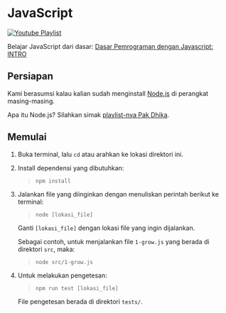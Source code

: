 # JavaScript

[![Youtube Playlist](https://img.youtube.com/vi/RUTV_5m4VeI/0.jpg)](https://www.youtube.com/playlist?list=PLFIM0718LjIWXagluzROrA-iBY9eeUt4w)

Belajar JavaScript dari dasar:
[Dasar Pemrograman dengan Javascript: INTRO](https://www.youtube.com/watch?v=RUTV_5m4VeI&list=PLFIM0718LjIWXagluzROrA-iBY9eeUt4w)

## Persiapan

Kami berasumsi kalau kalian sudah menginstall [Node.js](https://nodejs.org/) di
perangkat masing-masing.

Apa itu Node.js? Silahkan simak
[playlist-nya Pak Dhika](https://www.youtube.com/watch?v=sSLJx5t4OJ4&list=PLFIM0718LjIW-XBdVOerYgKegBtD6rSfD).

## Memulai

1. Buka terminal, lalu `cd` atau arahkan ke lokasi direktori ini.
2. Install dependensi yang dibutuhkan:
   > `npm install`
3. Jalankan file yang diinginkan dengan menuliskan perintah berikut ke terminal:
   > `node [lokasi_file]`

   Ganti `[lokasi_file]` dengan lokasi file yang ingin dijalankan.

   Sebagai contoh, untuk menjalankan file `1-grow.js` yang berada di direktori
   `src`, maka:
   > `node src/1-grow.js`

4. Untuk melakukan pengetesan:
   > `npm run test [lokasi_file]`

   File pengetesan berada di direktori `tests/`.

